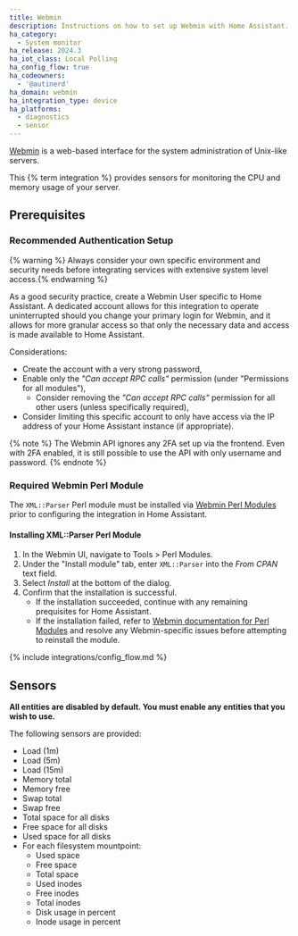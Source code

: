 ```yaml
---
title: Webmin
description: Instructions on how to set up Webmin with Home Assistant.
ha_category:
  - System monitor
ha_release: 2024.3
ha_iot_class: Local Polling
ha_config_flow: true
ha_codeowners:
  - '@autinerd'
ha_domain: webmin
ha_integration_type: device
ha_platforms:
  - diagnostics
  - sensor
---
```


[Webmin](https://webmin.com) is a web-based interface for the system administration of Unix-like servers.

This {% term integration %} provides sensors for monitoring the CPU and memory usage of your server.

## Prerequisites

### Recommended Authentication Setup
{% warning %}
Always consider your own specific environment and security needs before integrating services with extensive system level access.{% endwarning %}

As a good security practice, create a Webmin User specific to Home Assistant. A dedicated account allows for this integration to operate uninterrupted should you change your primary login for Webmin, and it allows for more granular access so that only the necessary data and access is made available to Home Assistant.

Considerations:
- Create the account with a very strong password,
- Enable only the _"Can accept RPC calls"_ permission (under "Permissions for all modules"),
  - Consider removing the _"Can accept RPC calls"_ permission for all other users (unless specifically required),
- Consider limiting this specific account to only have access via the IP address of your Home Assistant instance (if appropriate).

{% note %}
The Webmin API ignores any 2FA set up via the frontend. Even with 2FA enabled, it is still possible to use the API with only username and password.
{% endnote %}

### Required Webmin Perl Module
The `XML::Parser` Perl module must be installed via [Webmin Perl Modules](https://webmin.com/docs/modules/perl-modules/) prior to configuring the integration in Home Assistant. 

#### Installing XML::Parser Perl Module
1. In the Webmin UI, navigate to Tools > Perl Modules.
2. Under the "Install module" tab, enter `XML::Parser` into the _From CPAN_ text field.
3. Select _Install_ at the bottom of the dialog.
4. Confirm that the installation is successful.
   - If the installation succeeded, continue with any remaining prequisites for Home Assistant.
   - If the installation failed, refer to [Webmin documentation for Perl Modules](https://webmin.com/docs/modules/perl-modules/) and resolve any Webmin-specific issues before attempting to reinstall the module. 

{% include integrations/config_flow.md %}

## Sensors

**All entities are disabled by default. You must enable any entities that you wish to use.**

The following sensors are provided:

- Load (1m)
- Load (5m)
- Load (15m)
- Memory total
- Memory free
- Swap total
- Swap free
- Total space for all disks
- Free space for all disks
- Used space for all disks
- For each filesystem mountpoint:
  - Used space
  - Free space
  - Total space
  - Used inodes
  - Free inodes
  - Total inodes
  - Disk usage in percent
  - Inode usage in percent
